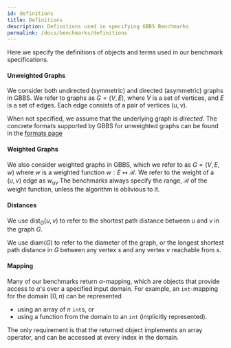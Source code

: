 ```yaml
---
id: definitions
title: Definitions
description: Definitions used in specifying GBBS Benchmarks
permalink: /docs/benchmarks/definitions
---
```


Here we specify the definitions of objects and terms used in our
benchmark specifications.

#### Unweighted Graphs
We consider both undirected (symmetric) and directed (asymmetric)
graphs in GBBS. We refer to graphs as $G=(V,E)$, where $V$ is a set of
vertices, and $E$ is a set of edges. Each edge consists of a pair of
vertices $(u,v)$.

When not specified, we assume that the underlying graph is *directed*.
The concrete formats supported by GBBS for unweighted graphs can be
found in the [formats page](/docs/formats)

#### Weighted Graphs
We also consider weighted graphs in GBBS, which we refer to as
$G=(V,E,w)$ where $w$ is a weighted function $w : E \mapsto
\mathcal{R}$. We refer to the weight of a $(u,v)$ edge as $w_{uv}$ The
benchmarks always specify the range, $\mathcal{R}$ of the weight
function, unless the algorithm is oblivious to it.

#### Distances
We use $\mathsf{dist}_{G}(u,v)$ to refer to the shortest path distance
between $u$ and $v$ in the graph $G$.

We use $\mathsf{diam}(G)$ to refer to the diameter of the graph, or the
longest shortest path distance in $G$ between any vertex $s$ and any
vertex $v$ reachable from $s$.


#### Mapping
Many of our benchmarks return $\alpha$-mapping, which are objects that
provide access to $\alpha$'s over a specified input domain. For
example, an `int`-mapping for the domain $[0, n)$ can be represented
* using an array of $n$ `int`s, or
* using a function from the domain to an `int` (implicitly represented).

The only requirement is that the returned object implements an array
operator, and can be accessed at every index in the domain.

